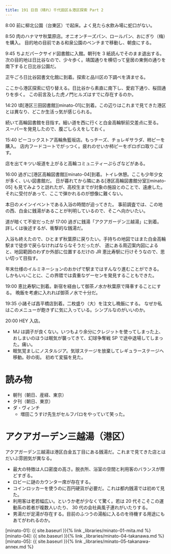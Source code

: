 ```yaml
---
title: 191 日目（晴れ）千代田区＆港区探索 Part 2
---
```


8:00 前に柳北公園（台東区）で起床。よく見たら水飲み場に蛇口がない。

8:50 肉のハナマサ秋葉原店。オニオンチーズパン、ロールパン、おにぎり（梅）を購入。
目的地の目前である和泉公園のベンチまで移動し、朝食にする。

9:45 ちよだパークサイド図書館に入館。朝刊を 3 紙読んでそのまま退出する。
次の目的地は日比谷なので、少々歩く。靖国通りを横切って皇居の東側の通りを南下すると日比谷公園だ。

正午ごろ日比谷図書文化館に到着。探索と品川区の下調べを済ませる。

ここから港区探索に切り替える。日比谷から素直に南下し、愛宕下通り、桜田通りを歩く。
この前言及した虎ノ門ヒルズはすでに存在するのか。

14:20 頃[港区三田図書館][minato-01]に到着。この辺りはこれまで見てきた港区とは異なり、どこか生活っ気が感じられる。

続いて高輪図書館を目指す。細い道を西に行くと白金高輪駅前交差点に至る。
スーパーを発見したので、腹ごしらえをしておく。

15:40 ピーコックストア高輪魚籃坂店。もっチーズ、チョレギサラダ、柿ピーを購入。
店内フードコートでがっつく。疲れのせいか柿ピーをポロポロ取りこぼす。

店を出てキツい坂道を上がると高輪コミュニティーぷらざなどがある。

16:00 過ぎに[港区高輪図書館][minato-04]到着。トイレ休憩。ここも少年少女が多く、いい図書館だ。
日が暮れてから隣にある[港区高輪図書館分室][minato-05] も見てみようと訪れたが、高校生までが対象の施設とのことで、遠慮した。
それに受付があって、ここで弾かれるのが想像に難くない。

本日のメインイベントである入浴の時間が迫ってきた。
事前調査では、この地の西、白金に銭湯があることが判明しているので、そこへ向かいたい。

道が暗くて不安だったが 17:00 過ぎに銭湯「アクアガーデン三越湯」に到着。
詳しくは後述するが、衝撃的な銭湯だ。

入浴も終えたので、ひとまず秋葉原に戻りたい。手持ちの地図ではまた白金高輪駅まで徒歩で戻らなければならなそうだったが、
道にある周辺案内図によると、地図範囲のわずか外部に位置するだけの JR 恵比寿駅に行けそうなので、思い切って目指す。

年末仕様のイルミネーションのおかげで駅まではすんなり進むことができる。
しかもいいことに、この界隈では貴重なゲーセンを発見することもできた。

19:00 恵比寿駅に到着。新宿を経由して御茶ノ水か秋葉原で降車することにする。
晩飯を考慮に入れれば御茶ノ水で十分だ。

19:35 小諸そば昌平橋店到着。二枚盛り（大）を注文し晩飯にする。
なぜか私はこのメニューが飽きずに気に入っている。シンプルなのがいいのか。

20:00 HEY 入店。
* MJ は調子が良くない。いつもより余分にクレジットを使ってしまった上、
  おしまいのほうは眠気が襲ってきて、幻球争奪戦 SP で途中退場してしまった。痛い。
* 眠気覚ましにノスタルジア。気球ステージを放棄してレギュラーステージへ移動。砂の街。
  初めて変猫を見た。

# 読み物

* 朝刊（朝日、産経、東京）
* 夕刊（朝日、東京）
* ダ・ヴィンチ
  * 増田こうすけ先生がセルフパロをやっていて笑った。

# アクアガーデン三越湯（港区）

アクアガーデン三越湯は港区白金五丁目にある銭湯だ。これまで見てきた店とはだいぶ雰囲気が異なる。

* 最大の特徴は人口密度の高さ。脱衣所、浴室の空間と利用客のバランスが際どすぎる。
* ロビーに謎のカウンター席が存在する。
* コインロッカーを使うのに百円硬貨が必要だ。これは都内銭湯では初めて見た。
* 利用客は老若幅広い。というか老が少なくて驚く。若は 20 代そこそこの運動系の若者が複数人いたり、
  30 代の会社員風子連れがいたりする。
* 男湯だが足湯が存在する。目前のふつうの湯船に入るのを待機する用途にもあてがわれるのか。

[minato-01]: {{ site.baseurl }}{% link _libraries/minato-01-mita.md %}
[minato-04]: {{ site.baseurl }}{% link _libraries/minato-04-takanawa.md %}
[minato-05]: {{ site.baseurl }}{% link _libraries/minato-05-takanawa-annex.md %}
